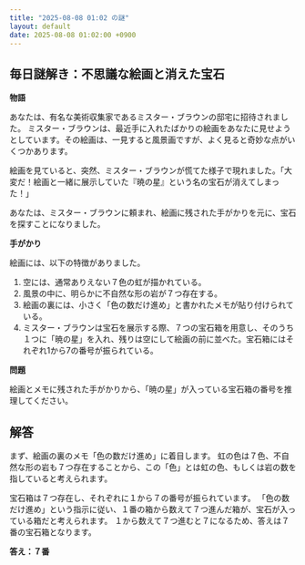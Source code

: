 ```yaml
---
title: "2025-08-08 01:02 の謎"
layout: default
date: 2025-08-08 01:02:00 +0900
---
```

## 毎日謎解き：不思議な絵画と消えた宝石

**物語**

あなたは、有名な美術収集家であるミスター・ブラウンの邸宅に招待されました。
ミスター・ブラウンは、最近手に入れたばかりの絵画をあなたに見せようとしています。その絵画は、一見すると風景画ですが、よく見ると奇妙な点がいくつかあります。

絵画を見ていると、突然、ミスター・ブラウンが慌てた様子で現れました。「大変だ！絵画と一緒に展示していた『暁の星』という名の宝石が消えてしまった！」

あなたは、ミスター・ブラウンに頼まれ、絵画に残された手がかりを元に、宝石を探すことになりました。

**手がかり**

絵画には、以下の特徴がありました。

1.  空には、通常ありえない７色の虹が描かれている。
2.  風景の中に、明らかに不自然な形の岩が７つ存在する。
3.  絵画の裏には、小さく「色の数だけ進め」と書かれたメモが貼り付けられている。
4. ミスター・ブラウンは宝石を展示する際、７つの宝石箱を用意し、そのうち１つに「暁の星」を入れ、残りは空にして絵画の前に並べた。宝石箱にはそれぞれ1から7の番号が振られている。

**問題**

絵画とメモに残された手がかりから、「暁の星」が入っている宝石箱の番号を推理してください。

## 解答

まず、絵画の裏のメモ「色の数だけ進め」に着目します。
虹の色は７色、不自然な形の岩も７つ存在することから、この「色」とは虹の色、もしくは岩の数を指していると考えられます。

宝石箱は７つ存在し、それぞれに１から７の番号が振られています。
「色の数だけ進め」という指示に従い、１番の箱から数えて７つ進んだ箱が、宝石が入っている箱だと考えられます。
１から数えて７つ進むと７になるため、答えは７番の宝石箱となります。

**答え：７番**
